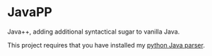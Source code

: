 # JavaPP
Java++, adding additional syntactical sugar to vanilla Java.

This project requires that you have installed my [python Java parser](https://github.com/raptor4694/JavaParser).
